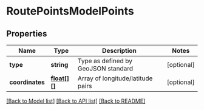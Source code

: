 # RoutePointsModelPoints

## Properties
Name | Type | Description | Notes
------------ | ------------- | ------------- | -------------
**type** | **string** | Type as defined by GeoJSON standard | [optional] 
**coordinates** | [**float[][]**](array.md) | Array of longitude/latitude pairs | [optional] 

[[Back to Model list]](../README.md#documentation-for-models) [[Back to API list]](../README.md#documentation-for-api-endpoints) [[Back to README]](../README.md)


